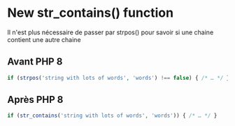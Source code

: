 # New str_contains() function

Il n'est plus nécessaire de passer par strpos() pour savoir si une chaine contient une autre chaine

## Avant PHP 8
```php
if (strpos('string with lots of words', 'words') !== false) { /* … */ }
```

## Après PHP 8
```php
if (str_contains('string with lots of words', 'words')) { /* … */ }
```
